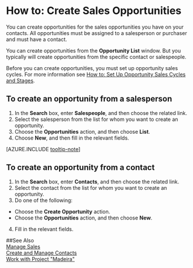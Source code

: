 <properties pageTitle="How to: Create Sales Opportunities | Project “Madeira”" 
    description="Describes how to create sales opportunities on contacts in Project “Madeira”" 
    services="" 
    documentationCenter="Madeira"
    authors="jswymer"/>
    
# How to: Create Sales Opportunities
You can create opportunities for the sales opportunities you have on your contacts. All opportunities must be assigned to a salesperson or purchaser and must have a contact.

You can create opportunities from the **Opportunity List** window. But you typically will create opportunities from the specific contact or salespeople.

Before you can create opportunities, you must set up opportunity sales cycles. For more information see [How to: Set Up Opportunity Sales Cycles and Stages](marketing-how-setup-opportunity-sales-cycles-stages.md).

## To create an opportunity from a salesperson
1. In the **Search** box, enter **Salespeople**, and then choose the related link. 
2. Select the salesperson from the list for whom you want to create an opportunity.
3. Choose the **Opportunities** action, and then choose **List**.
4. Choose **New**, and then fill in the relevant fields.  

[AZURE.INCLUDE [tooltip-note](../includes/tooltip-note.md)]

## To create an opportunity from a contact
1. In the **Search** box, enter **Contacts**, and then choose the related link. 
2. Select the contact from the list for whom you want to create an opportunity.
3. Do one of the following:
  * Choose the **Create Opportunity** action.
  * Choose the  **Opportunities** action, and then choose **New**.
4. Fill in the relevant fields.

##See Also  
[Manage Sales](sales-manage-sales.md)  
[Create and Manage Contacts](marketing-contacts.md)  
[Work with Project "Madeira"](ui-work-product.md)
